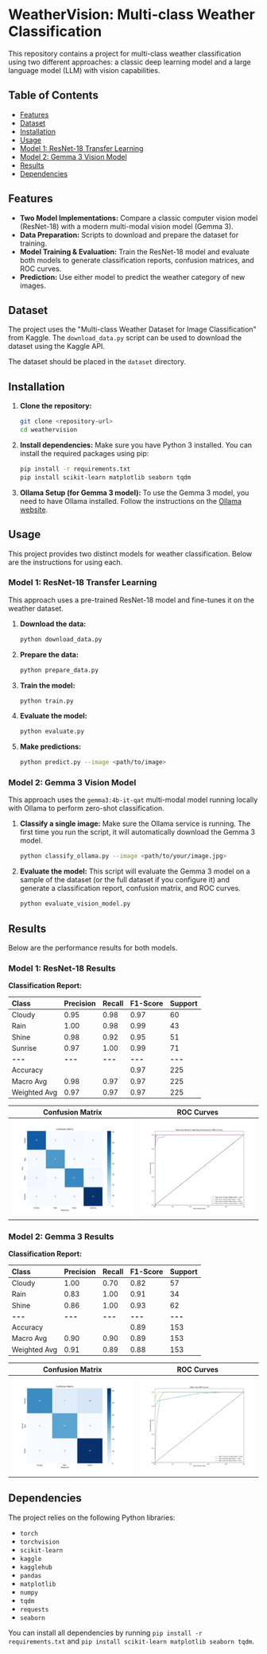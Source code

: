 # WeatherVision: Multi-class Weather Classification

This repository contains a project for multi-class weather classification using two different approaches: a classic deep learning model and a large language model (LLM) with vision capabilities.

## Table of Contents

- [Features](#features)
- [Dataset](#dataset)
- [Installation](#installation)
- [Usage](#usage)
- [Model 1: ResNet-18 Transfer Learning](#model-1-resnet-18-transfer-learning)
- [Model 2: Gemma 3 Vision Model](#model-2-gemma-3-vision-model)
- [Results](#results)
- [Dependencies](#dependencies)

## Features

-   **Two Model Implementations:** Compare a classic computer vision model (ResNet-18) with a modern multi-modal vision model (Gemma 3).
-   **Data Preparation:** Scripts to download and prepare the dataset for training.
-   **Model Training & Evaluation:** Train the ResNet-18 model and evaluate both models to generate classification reports, confusion matrices, and ROC curves.
-   **Prediction:** Use either model to predict the weather category of new images.

## Dataset

The project uses the "Multi-class Weather Dataset for Image Classification" from Kaggle. The `download_data.py` script can be used to download the dataset using the Kaggle API.

The dataset should be placed in the `dataset` directory.

## Installation

1.  **Clone the repository:**
    ```bash
    git clone <repository-url>
    cd weathervision
    ```

2.  **Install dependencies:**
    Make sure you have Python 3 installed. You can install the required packages using pip:
    ```bash
    pip install -r requirements.txt
    pip install scikit-learn matplotlib seaborn tqdm
    ```

3.  **Ollama Setup (for Gemma 3 model):**
    To use the Gemma 3 model, you need to have Ollama installed. Follow the instructions on the [Ollama website](https://ollama.com/).

## Usage

This project provides two distinct models for weather classification. Below are the instructions for using each.

### Model 1: ResNet-18 Transfer Learning

This approach uses a pre-trained ResNet-18 model and fine-tunes it on the weather dataset.

1.  **Download the data:**
    ```bash
    python download_data.py
    ```

2.  **Prepare the data:**
    ```bash
    python prepare_data.py
    ```

3.  **Train the model:**
    ```bash
    python train.py
    ```

4.  **Evaluate the model:**
    ```bash
    python evaluate.py
    ```

5.  **Make predictions:**
    ```bash
    python predict.py --image <path/to/image>
    ```

### Model 2: Gemma 3 Vision Model

This approach uses the `gemma3:4b-it-qat` multi-modal model running locally with Ollama to perform zero-shot classification.

1.  **Classify a single image:**
    Make sure the Ollama service is running. The first time you run the script, it will automatically download the Gemma 3 model.
    ```bash
    python classify_ollama.py --image <path/to/your/image.jpg>
    ```

2.  **Evaluate the model:**
    This script will evaluate the Gemma 3 model on a sample of the dataset (or the full dataset if you configure it) and generate a classification report, confusion matrix, and ROC curves.
    ```bash
    python evaluate_vision_model.py
    ```

## Results

Below are the performance results for both models.

### Model 1: ResNet-18 Results

**Classification Report:**

| Class      | Precision | Recall | F1-Score | Support |
| :--------- | :-------- | :----- | :------- | :------ |
| Cloudy     | 0.95      | 0.98   | 0.97     | 60      |
| Rain       | 1.00      | 0.98   | 0.99     | 43      |
| Shine      | 0.98      | 0.92   | 0.95     | 51      |
| Sunrise    | 0.97      | 1.00   | 0.99     | 71      |
| **---**    | **---**   | **---**| **---**  | **---** |
| Accuracy   |           |        | 0.97     | 225     |
| Macro Avg  | 0.98      | 0.97   | 0.97     | 225     |
| Weighted Avg| 0.97      | 0.97   | 0.97     | 225     |

| Confusion Matrix | ROC Curves |
| :---: | :---: |
| ![ResNet-18 Confusion Matrix](confusion_matrix.png) | ![ResNet-18 ROC Curves](roc_curves.png) |

### Model 2: Gemma 3 Results

**Classification Report:**

| Class      | Precision | Recall | F1-Score | Support |
| :--------- | :-------- | :----- | :------- | :------ |
| Cloudy     | 1.00      | 0.70   | 0.82     | 57      |
| Rain       | 0.83      | 1.00   | 0.91     | 34      |
| Shine      | 0.86      | 1.00   | 0.93     | 62      |
| **---**    | **---**   | **---**| **---**  | **---** |
| Accuracy   |           |        | 0.89     | 153     |
| Macro Avg  | 0.90      | 0.90   | 0.89     | 153     |
| Weighted Avg| 0.91      | 0.89   | 0.88     | 153     |

| Confusion Matrix | ROC Curves |
| :---: | :---: |
| ![Gemma 3 Confusion Matrix](ollama_confusion_matrix.png) | ![Gemma 3 ROC Curves](ollama_roc_curves.png) |

## Dependencies

The project relies on the following Python libraries:

-   `torch`
-   `torchvision`
-   `scikit-learn`
-   `kaggle`
-   `kagglehub`
-   `pandas`
-   `matplotlib`
-   `numpy`
-   `tqdm`
-   `requests`
-   `seaborn`

You can install all dependencies by running `pip install -r requirements.txt` and `pip install scikit-learn matplotlib seaborn tqdm`.